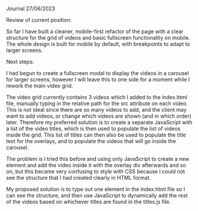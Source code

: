 Journal 27/06/2023

Review of current position:

So far I have built a cleaner, mobile-first refactor of the page with a clear structure for the grid of videos and basic fullscreen functionality on mobile. The whole design is built for mobile by default, with breakpoints to adapt to larger screens. 

Next steps:

I had begun to create a fullscreen modal to display the videos in a carousel for larger screens, however I will leave this to one side for a moment while I rework the main video grid. 

The video grid currently contains 3 videos which I added to the index.html file, manually typing in the relative path for the src attribute on each video. This is not ideal since there are so many videos to add, and the client may want to add videos, or change which videos are shown (and in which order) later. Therefore my preferred solution is to create a separate JavaScript with a list of the video titles, which is then used to populate the list of videos inside the grid. This list of titles can then also be used to populate the title text for the overlays, and to populate the videos that will go inside the carousel.

The problem is I tried this before and using only JavaScript to create a new element and add the video inside it with the overlay div afterwards and so on, but this became very confusing to style with CSS because I could not see the structure that I had created clearly in HTML format.

My proposed solution is to type out one element in the index.html file so I can see the structure, and then use JavaScript to dynamically add the rest of the videos based on whichever titles are found in the titles.js file.
